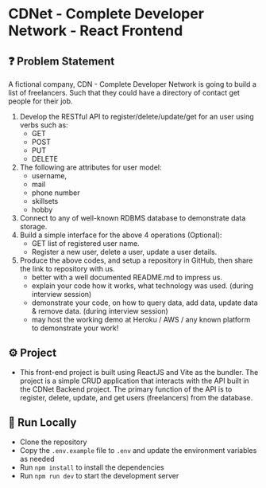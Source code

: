 # CDNet - Complete Developer Network - React Frontend

## ❓ Problem Statement

A fictional company, CDN - Complete Developer Network is going to build a list of freelancers.
Such that they could have a directory of contact get people for their job.

1. Develop the RESTful API to register/delete/update/get for an user using verbs such as:
    - GET
    - POST
    - PUT
    - DELETE
1. The following are attributes for user model:
    - username,
    - mail
    - phone number
    - skillsets
    - hobby
1. Connect to any of well-known RDBMS database to demonstrate data storage.
1. Build a simple interface for the above 4 operations (Optional):
    - GET list of registered user name.
    - Register a new user, delete a user, update a user details.
1. Produce the above codes, and setup a repository in GitHub, then share the link to repository with us.
    - better with a well documented README.md to impress us.
    - explain your code how it works, what technology was used. (during interview session)
    - demonstrate your code, on how to query data, add data, update data & remove data. (during
      interview session)
    - may host the working demo at Heroku / AWS / any known platform to demonstrate your
      work!

## ⚙️ Project

-   This front-end project is built using ReactJS and Vite as the bundler.
    The project is a simple CRUD application that interacts with the API built in the CDNet Backend project.
    The primary function of the API is to register, delete, update, and get users (freelancers) from the database.

## 🚀 Run Locally

-   Clone the repository
-   Copy the `.env.example` file to `.env` and update the environment variables as needed
-   Run `npm install` to install the dependencies
-   Run `npm run dev` to start the development server
